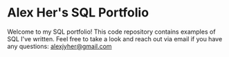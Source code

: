 # Alex Her's SQL Portfolio

Welcome to my SQL portfolio! This code repository contains examples of SQL I've written. Feel free to take a look and reach out via email if you have any questions: alexjyher@gmail.com
